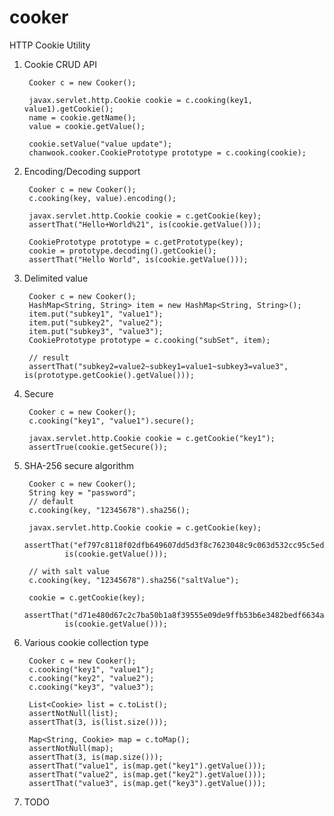 cooker
======

HTTP Cookie Utility

1. Cookie CRUD API

        Cooker c = new Cooker();

        javax.servlet.http.Cookie cookie = c.cooking(key1, value1).getCookie();
        name = cookie.getName();
        value = cookie.getValue();

        cookie.setValue("value update");
        chanwook.cooker.CookiePrototype prototype = c.cooking(cookie);

1. Encoding/Decoding support

        Cooker c = new Cooker();
        c.cooking(key, value).encoding();

        javax.servlet.http.Cookie cookie = c.getCookie(key);
        assertThat("Hello+World%21", is(cookie.getValue()));

        CookiePrototype prototype = c.getPrototype(key);
        cookie = prototype.decoding().getCookie();
        assertThat("Hello World", is(cookie.getValue()));

1. Delimited value

        Cooker c = new Cooker();
        HashMap<String, String> item = new HashMap<String, String>();
        item.put("subkey1", "value1");
        item.put("subkey2", "value2");
        item.put("subkey3", "value3");
        CookiePrototype prototype = c.cooking("subSet", item);

        // result
        assertThat("subkey2=value2~subkey1=value1~subkey3=value3", is(prototype.getCookie().getValue()));

1. Secure

        Cooker c = new Cooker();
        c.cooking("key1", "value1").secure();

        javax.servlet.http.Cookie cookie = c.getCookie("key1");
        assertTrue(cookie.getSecure());

1. SHA-256 secure algorithm

        Cooker c = new Cooker();
        String key = "password";
        // default
        c.cooking(key, "12345678").sha256();

        javax.servlet.http.Cookie cookie = c.getCookie(key);
        assertThat("ef797c8118f02dfb649607dd5d3f8c7623048c9c063d532cc95c5ed7a898a64f",
                is(cookie.getValue()));

        // with salt value
        c.cooking(key, "12345678").sha256("saltValue");

        cookie = c.getCookie(key);
        assertThat("d71e480d67c2c7ba50b1a8f39555e09de9ffb53b6e3482bedf6634aff5b1b068",
                is(cookie.getValue()));

1. Various cookie collection type

        Cooker c = new Cooker();
        c.cooking("key1", "value1");
        c.cooking("key2", "value2");
        c.cooking("key3", "value3");

        List<Cookie> list = c.toList();
        assertNotNull(list);
        assertThat(3, is(list.size()));

        Map<String, Cookie> map = c.toMap();
        assertNotNull(map);
        assertThat(3, is(map.size()));
        assertThat("value1", is(map.get("key1").getValue()));
        assertThat("value2", is(map.get("key2").getValue()));
        assertThat("value3", is(map.get("key3").getValue()));

1. TODO

